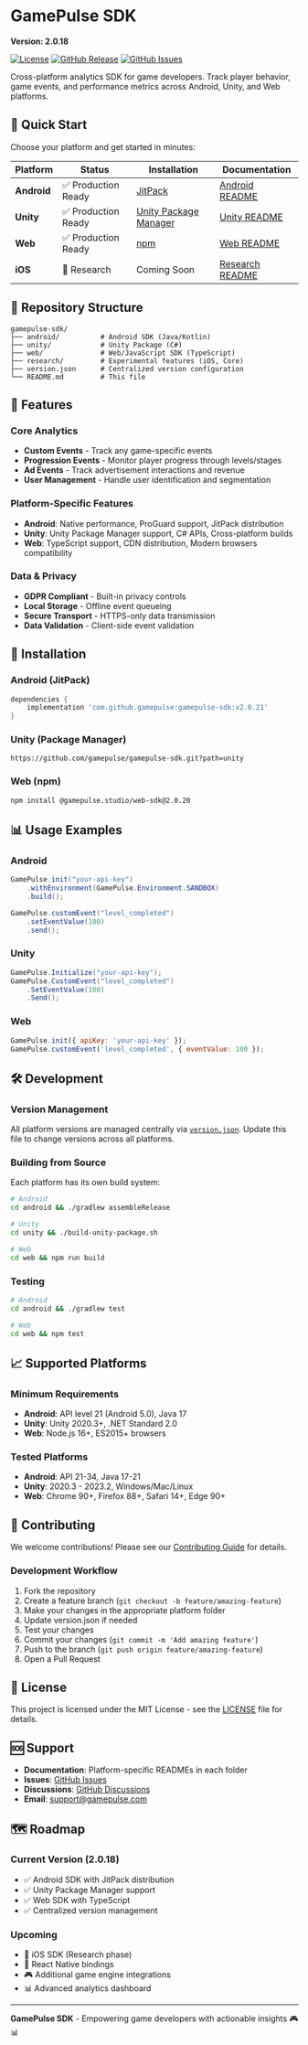 # GamePulse SDK

**Version: 2.0.18**

[![License](https://img.shields.io/badge/License-MIT-blue.svg)](LICENSE)
[![GitHub Release](https://img.shields.io/github/release/gamepulse/gamepulse-sdk.svg)](https://github.com/gamepulse/gamepulse-sdk/releases)
[![GitHub Issues](https://img.shields.io/github/issues/gamepulse/gamepulse-sdk.svg)](https://github.com/gamepulse/gamepulse-sdk/issues)

Cross-platform analytics SDK for game developers. Track player behavior, game events, and performance metrics across Android, Unity, and Web platforms.

## 🚀 Quick Start

Choose your platform and get started in minutes:

| Platform | Status | Installation | Documentation |
|----------|--------|--------------|---------------|
| **Android** | ✅ Production Ready | [JitPack](https://jitpack.io/#gamepulse/gamepulse-sdk) | [Android README](android/README.md) |
| **Unity** | ✅ Production Ready | [Unity Package Manager](https://docs.unity3d.com/Manual/upm-ui-giturl.html) | [Unity README](unity/README.md) |
| **Web** | ✅ Production Ready | [npm](https://www.npmjs.com/package/@gamepulse.studio/web-sdk) | [Web README](web/README.md) |
| **iOS** | 🔬 Research | Coming Soon | [Research README](research/README.md) |

## 📁 Repository Structure

```
gamepulse-sdk/
├── android/          # Android SDK (Java/Kotlin)
├── unity/            # Unity Package (C#)
├── web/              # Web/JavaScript SDK (TypeScript)
├── research/         # Experimental features (iOS, Core)
├── version.json      # Centralized version configuration
└── README.md         # This file
```

## 🎯 Features

### Core Analytics
- **Custom Events** - Track any game-specific events
- **Progression Events** - Monitor player progress through levels/stages
- **Ad Events** - Track advertisement interactions and revenue
- **User Management** - Handle user identification and segmentation

### Platform-Specific Features
- **Android**: Native performance, ProGuard support, JitPack distribution
- **Unity**: Unity Package Manager support, C# APIs, Cross-platform builds
- **Web**: TypeScript support, CDN distribution, Modern browsers compatibility

### Data & Privacy
- **GDPR Compliant** - Built-in privacy controls
- **Local Storage** - Offline event queueing
- **Secure Transport** - HTTPS-only data transmission
- **Data Validation** - Client-side event validation

## 🔧 Installation

### Android (JitPack)
```gradle
dependencies {
    implementation 'com.github.gamepulse:gamepulse-sdk:v2.0.21'
}
```

### Unity (Package Manager)
```
https://github.com/gamepulse/gamepulse-sdk.git?path=unity
```

### Web (npm)
```bash
npm install @gamepulse.studio/web-sdk@2.0.20
```

## 📊 Usage Examples

### Android
```java
GamePulse.init("your-api-key")
    .withEnvironment(GamePulse.Environment.SANDBOX)
    .build();

GamePulse.customEvent("level_completed")
    .setEventValue(100)
    .send();
```

### Unity
```csharp
GamePulse.Initialize("your-api-key");
GamePulse.CustomEvent("level_completed")
    .SetEventValue(100)
    .Send();
```

### Web
```javascript
GamePulse.init({ apiKey: 'your-api-key' });
GamePulse.customEvent('level_completed', { eventValue: 100 });
```

## 🛠️ Development

### Version Management
All platform versions are managed centrally via [`version.json`](version.json). Update this file to change versions across all platforms.

### Building from Source
Each platform has its own build system:

```bash
# Android
cd android && ./gradlew assembleRelease

# Unity  
cd unity && ./build-unity-package.sh

# Web
cd web && npm run build
```

### Testing
```bash
# Android
cd android && ./gradlew test

# Web
cd web && npm test
```

## 📈 Supported Platforms

### Minimum Requirements
- **Android**: API level 21 (Android 5.0), Java 17
- **Unity**: Unity 2020.3+, .NET Standard 2.0
- **Web**: Node.js 16+, ES2015+ browsers

### Tested Platforms
- **Android**: API 21-34, Java 17-21
- **Unity**: 2020.3 - 2023.2, Windows/Mac/Linux
- **Web**: Chrome 90+, Firefox 88+, Safari 14+, Edge 90+

## 🤝 Contributing

We welcome contributions! Please see our [Contributing Guide](CONTRIBUTING.md) for details.

### Development Workflow
1. Fork the repository
2. Create a feature branch (`git checkout -b feature/amazing-feature`)
3. Make your changes in the appropriate platform folder
4. Update version.json if needed
5. Test your changes
6. Commit your changes (`git commit -m 'Add amazing feature'`)
7. Push to the branch (`git push origin feature/amazing-feature`)
8. Open a Pull Request

## 📄 License

This project is licensed under the MIT License - see the [LICENSE](LICENSE) file for details.

## 🆘 Support

- **Documentation**: Platform-specific READMEs in each folder
- **Issues**: [GitHub Issues](https://github.com/gamepulse/gamepulse-sdk/issues)
- **Discussions**: [GitHub Discussions](https://github.com/gamepulse/gamepulse-sdk/discussions)
- **Email**: support@gamepulse.com

## 🗺️ Roadmap

### Current Version (2.0.18)
- ✅ Android SDK with JitPack distribution
- ✅ Unity Package Manager support
- ✅ Web SDK with TypeScript
- ✅ Centralized version management

### Upcoming
- 🔬 iOS SDK (Research phase)
- 📱 React Native bindings
- 🎮 Additional game engine integrations
- 📊 Advanced analytics dashboard

---

**GamePulse SDK** - Empowering game developers with actionable insights 🎮📊